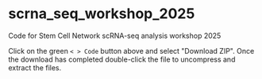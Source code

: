 # scrna_seq_workshop_2025
Code for Stem Cell Network scRNA-seq analysis workshop 2025

Click on the green `< > Code` button above and select "Download ZIP". Once the download has 
completed double-click the file to uncompress and extract the files.

